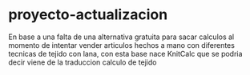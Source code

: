 # proyecto-actualizacion
En base a una falta de una alternativa gratuita para sacar calculos al momento de intentar vender articulos hechos a mano con diferentes tecnicas de tejido con lana, con esta base nace KnitCalc que se podria decir viene de la traduccion calculo de tejido
